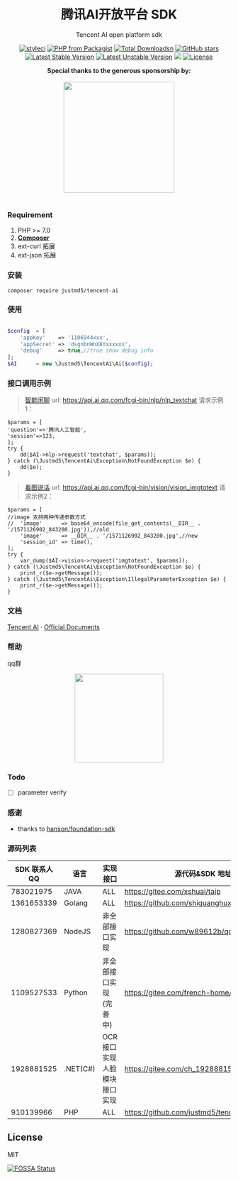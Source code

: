 <h1 align="center">腾讯AI开放平台 SDK</h1>

<p align="center">Tencent AI open platform sdk</p>

<p align="center">
<a href="https://styleci.io/repos/138467318"><img src="https://styleci.io/repos/138467318/shield?branch=master" alt="styleci"></a>
<a href="https://packagist.org/packages/justmd5/tencent-ai"><img src="https://img.shields.io/packagist/php-v/justmd5/tencent-ai.svg" alt="PHP from Packagist"></a>
<a href="https://packagist.org/packages/justmd5/tencent-ai"><img src="https://poser.pugx.org/justmd5/tencent-ai/downloads.svg" alt="Total Downloadsn"></a>
    <a href="https://packagist.org/packages/justmd5/tencent-ai"><img src="https://img.shields.io/github/stars/justmd5/tencent-ai.svg?style=social&label=Stars" alt="GitHub stars"></a>
<a href="https://packagist.org/packages/justmd5/tencent-ai"><img src="https://poser.pugx.org/justmd5/tencent-ai/v/stable.svg" alt="Latest Stable Version"></a>
<a href="https://packagist.org/packages/justmd5/tencent-ai"><img src="https://poser.pugx.org/justmd5/tencent-ai/v/unstable.svg" alt="Latest Unstable Version"></a>
<a href="https://app.fossa.io/projects/git%2Bgithub.com%2Fjustmd5%2Ftencent-ai?ref=badge_shield" alt="FOSSA Status"><img src="https://app.fossa.io/api/projects/git%2Bgithub.com%2Fjustmd5%2Ftencent-ai.svg?type=shield"/></a>
    <a href="https://packagist.org/packages/justmd5/tencent-ai"><img src="https://img.shields.io/github/license/justmd5/tencent-ai.svg" alt="License"></a>
</p>
<p align="center">
  <b>Special thanks to the generous sponsorship by:</b>
  <br><br>
  <a target="_blank" href="https://www.jetbrains.com/?from=justmd5/tencent-ai">
    <img src="https://i.loli.net/2018/03/21/5ab223b75cdfa.png" width=250>
  </a>
  <br><br>
</p>

### Requirement
1. PHP >= 7.0
2. **[Composer](https://getcomposer.org/)**
3. ext-curl 拓展
4. ext-json 拓展

### 安装

`composer require justmd5/tencent-ai`

### 使用

```php

$config  = [
    'appKey'    => '1106944xxx',
    'appSecret' => 'dsgnbnWnX8Yxxxxxx',
    'debug'     => true,//true show debug info 
];
$AI      = new \Justmd5\TencentAi\Ai($config);

```

### 接口调用示例
> [智能闲聊](https://ai.qq.com/doc/nlpchat.shtml) url: https://api.ai.qq.com/fcgi-bin/nlp/nlp_textchat
> 请求示例1：
```
$params = [
'question'=>'腾讯人工智能',
'session'=>123,
];
try {
    dd($AI->nlp->request('textchat', $params));
} catch (\Justmd5\TencentAi\Exception\NotFoundException $e) {
    dd($e);
}
```
> [看图说话](https://ai.qq.com/doc/imgtotext.shtml) url: https://api.ai.qq.com/fcgi-bin/vision/vision_imgtotext
> 请求示例2：
```
$params = [
//image 支持两种传递参数方式
//  'image'      => base64_encode(file_get_contents(__DIR__ . '/1571126902_843200.jpg')),//old
    'image'      => __DIR__ . '/1571126902_843200.jpg',//new 
    'session_id' => time(),
];
try {
    var_dump($AI->vision->request('imgtotext', $params));
} catch (\Justmd5\TencentAi\Exception\NotFoundException $e) {
    print_r($e->getMessage());
} catch (\Justmd5\TencentAi\Exception\IllegalParameterException $e) {
    print_r($e->getMessage());
}
```
### 文档
[Tencent AI](https://ai.qq.com)  · [Official Documents](https://ai.qq.com/doc/index.shtml)
### 帮助
qq群

<p align="center">
<img width="200" src="https://ws1.sinaimg.cn/mw690/bc1dfc6agy1fsmg3zak6cj20f00kk7ei.jpg">
</p>

### Todo

- [ ] parameter verify

### 感谢

- thanks to [hanson/foundation-sdk](https://github.com/Hanson/foundation-sdk)
### 源码列表

| SDK 联系人 QQ | 语言 | 实现接口 | 源代码&SDK 地址 |
| --- | --- | --- | --- |
| 783021975 | JAVA | ALL | https://gitee.com/xshuai/taip|
| 1361653339 | Golang | ALL | https://github.com/shiguanghuxian/txai |
| 1280827369 | NodeJS |  <div>非全部接口实现</div>| https://github.com/w89612b/qqai-api-sdk |
| 1109527533 | Python | <div>非全部接口实现(完善中)</div>|https://gitee.com/french-home/TencentAISDK |
| 1928881525 | .NET(C#) | <div>OCR接口实现人脸模块接口实现</div>|https://gitee.com/ch_1928881525/Tentcent.Ai |
| 910139966 | PHP | ALL | https://github.com/justmd5/tencent-ai|

## License

MIT



[![FOSSA Status](https://app.fossa.io/api/projects/git%2Bgithub.com%2Fjustmd5%2Ftencent-ai.svg?type=large)](https://app.fossa.io/projects/git%2Bgithub.com%2Fjustmd5%2Ftencent-ai?ref=badge_large)
